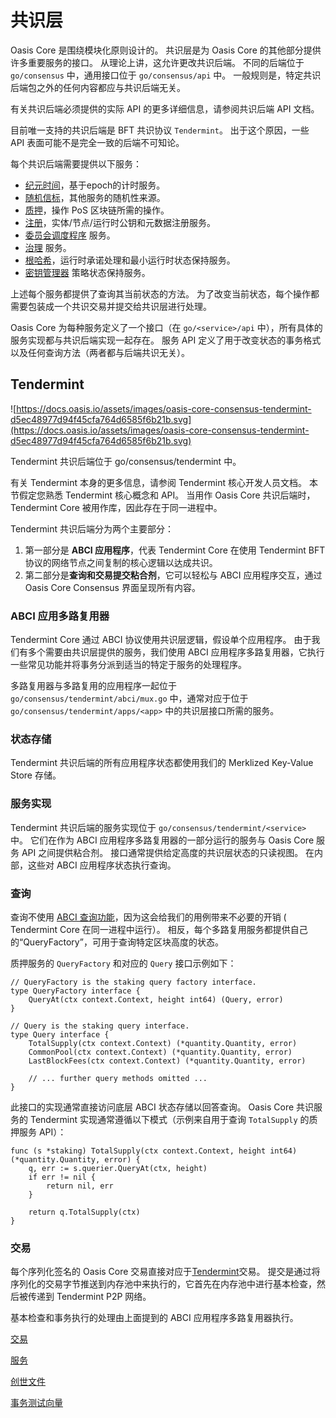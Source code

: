 # 共识层

Oasis Core 是围绕模块化原则设计的。 共识层是为 Oasis Core 的其他部分提供许多重要服务的接口。 从理论上讲，这允许更改共识后端。 不同的后端位于 `go/consensus` 中，通用接口位于 `go/consensus/api` 中。 一般规则是，特定共识后端包之外的任何内容都应与共识后端无关。

有关共识后端必须提供的实际 API 的更多详细信息，请参阅共识后端 API 文档。

目前唯一支持的共识后端是 BFT 共识协议 `Tendermint`。 出于这个原因，一些 API 表面可能不是完全一致的后端不可知论。

每个共识后端需要提供以下服务：

- [纪元时间](/dev_support/core/开发核心文档/开发核心文档/02高级组件/共识层/服务/纪元时间.md)，基于epoch的计时服务。
- [随机信标](/dev_support/core/开发核心文档/开发核心文档/02高级组件/共识层/服务/随机信标.md)，其他服务的随机性来源。
- [质押](/dev_support/core/开发核心文档/开发核心文档/02高级组件/共识层/服务/质押.md)，操作 PoS 区块链所需的操作。
- [注册](/dev_support/core/开发核心文档/开发核心文档/02高级组件/共识层/服务/注册.md)，实体/节点/运行时公钥和元数据注册服务。
- [委员会调度程序](/dev_support/core/开发核心文档/开发核心文档/02高级组件/共识层/服务/委员会调度程序.md) 服务。
- [治理](/dev_support/core/开发核心文档/开发核心文档/02高级组件/共识层/服务/治理.md) 服务。
- [根哈希](/dev_support/core/开发核心文档/开发核心文档/02高级组件/共识层/服务/根哈希.md)，运行时承诺处理和最小运行时状态保持服务。
- [密钥管理器](/dev_support/core/开发核心文档/开发核心文档/02高级组件/共识层/服务/密钥管理器.md) 策略状态保持服务。

上述每个服务都提供了查询其当前状态的方法。 为了改变当前状态，每个操作都需要包装成一个共识交易并提交给共识层进行处理。

Oasis Core 为每种服务定义了一个接口（在 `go/<service>/api` 中），所有具体的服务实现都与共识后端实现一起存在。 服务 API 定义了用于改变状态的事务格式以及任何查询方法（两者都与后端共识无关）。

## Tendermint

![https://docs.oasis.io/assets/images/oasis-core-consensus-tendermint-d5ec48977d94f45cfa764d6585f6b21b.svg](https://docs.oasis.io/assets/images/oasis-core-consensus-tendermint-d5ec48977d94f45cfa764d6585f6b21b.svg)

Tendermint 共识后端位于 go/consensus/tendermint 中。

有关 Tendermint 本身的更多信息，请参阅 Tendermint 核心开发人员文档。 本节假定您熟悉 Tendermint 核心概念和 API。 当用作 Oasis Core 共识后端时，Tendermint Core 被用作库，因此存在于同一进程中。

Tendermint 共识后端分为两个主要部分：

1. 第一部分是 **ABCI 应用程序**，代表 Tendermint Core 在使用 Tendermint BFT 协议的网络节点之间复制的核心逻辑以达成共识。
2. 第二部分是**查询和交易提交粘合剂**，它可以轻松与 ABCI 应用程序交互，通过 Oasis Core Consensus 界面呈现所有内容。

### ABCI 应用多路复用器

Tendermint Core 通过 ABCI 协议使用共识层逻辑，假设单个应用程序。 由于我们有多个需要由共识层提供的服务，我们使用 ABCI 应用程序多路复用器，它执行一些常见功能并将事务分派到适当的特定于服务的处理程序。

多路复用器与多路复用的应用程序一起位于 `go/consensus/tendermint/abci/mux.go` 中，通常对应于位于 `go/consensus/tendermint/apps/<app>` 中的共识层接口所需的服务。

### 状态存储

Tendermint 共识后端的所有应用程序状态都使用我们的 Merklized Key-Value Store 存储。

### 服务实现

Tendermint 共识后端的服务实现位于 `go/consensus/tendermint/<service>` 中。 它们在作为 ABCI 应用程序多路复用器的一部分运行的服务与 Oasis Core 服务 API 之间提供粘合剂。 接口通常提供给定高度的共识层状态的只读视图。 在内部，这些对 ABCI 应用程序状态执行查询。

### 查询

查询不使用 [ABCI 查询功能](https://github.com/tendermint/tendermint/blob/master/spec/abci/abci.md#query-1)，因为这会给我们的用例带来不必要的开销 ( Tendermint Core 在同一进程中运行）。 相反，每个多路复用服务都提供自己的“QueryFactory”，可用于查询特定区块高度的状态。

质押服务的 `QueryFactory` 和对应的 `Query` 接口示例如下：

```
// QueryFactory is the staking query factory interface.
type QueryFactory interface {
    QueryAt(ctx context.Context, height int64) (Query, error)
}

// Query is the staking query interface.
type Query interface {
    TotalSupply(ctx context.Context) (*quantity.Quantity, error)
    CommonPool(ctx context.Context) (*quantity.Quantity, error)
    LastBlockFees(ctx context.Context) (*quantity.Quantity, error)

    // ... further query methods omitted ...
}

```

此接口的实现通常直接访问底层 ABCI 状态存储以回答查询。 Oasis Core 共识服务的 Tendermint 实现通常遵循以下模式（示例来自用于查询 `TotalSupply` 的质押服务 API）：

```
func (s *staking) TotalSupply(ctx context.Context, height int64) (*quantity.Quantity, error) {
    q, err := s.querier.QueryAt(ctx, height)
    if err != nil {
        return nil, err
    }

    return q.TotalSupply(ctx)
}

```

### 交易

每个序列化签名的 Oasis Core 交易直接对应于[Tendermint](https://docs.tendermint.com/v0.35/tendermint-core/using-tendermint.html#transactions)交易。 提交是通过将序列化的交易字节推送到内存池中来执行的，它首先在内存池中进行基本检查，然后被传递到 Tendermint P2P 网络。

基本检查和事务执行的处理由上面提到的 ABCI 应用程序多路复用器执行。

[交易](/dev_support/core/开发核心文档/开发核心文档/02高级组件/共识层/交易.md)

[服务](/dev_support/core/开发核心文档/开发核心文档/02高级组件/共识层/服务)

[创世文件](/dev_support/core/开发核心文档/开发核心文档/02高级组件/共识层/创世文件.md)

[事务测试向量](/dev_support/core/开发核心文档/开发核心文档/02高级组件/共识层/事务测试向量.md)